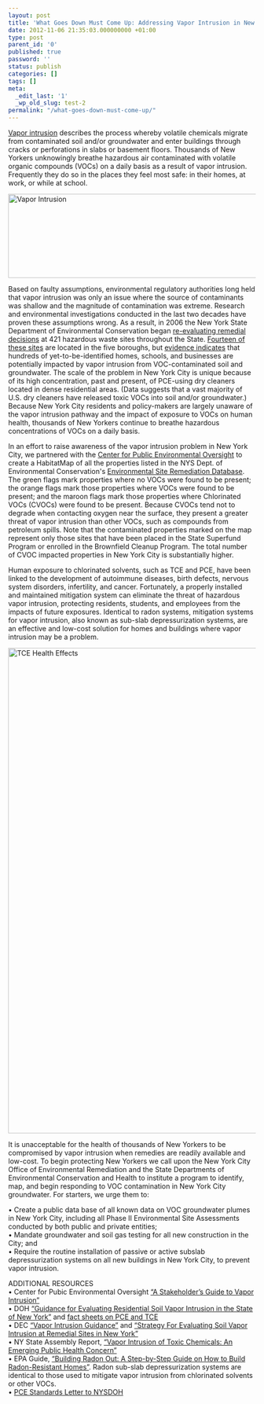```yaml
---
layout: post
title: 'What Goes Down Must Come Up: Addressing Vapor Intrusion in New York City'
date: 2012-11-06 21:35:03.000000000 +01:00
type: post
parent_id: '0'
published: true
password: ''
status: publish
categories: []
tags: []
meta:
  _edit_last: '1'
  _wp_old_slug: test-2
permalink: "/what-goes-down-must-come-up/"
---
```

<p><a href="http://www.dec.ny.gov/regulations/2588.html" target="_blank">Vapor intrusion</a> describes the process whereby volatile chemicals migrate from contaminated soil and/or groundwater and enter buildings through cracks or perforations in slabs or basement floors. Thousands of New Yorkers unknowingly breathe hazardous air contaminated with volatile organic compounds (VOCs) on a daily basis as a result of vapor intrusion. Frequently they do so in the places they feel most safe: in their homes, at work, or while at school.</p>
<p><img title="Vapor Intrusion" src="{{ site.baseurl }}/assets/Vapor-Intrusion.jpg" alt="Vapor Intrusion" width="600" height="171" /></p>
<p>Based on faulty assumptions, environmental regulatory authorities long held that vapor intrusion was only an issue where the source of contaminants was shallow and the magnitude of contamination was extreme. Research and environmental investigations conducted in the last two decades have proven these assumptions wrong. As a result, in 2006 the New York State Department of Environmental Conservation began <a href="http://www.dec.ny.gov/docs/remediation_hudson_pdf/der13.pdf" target="_blank">re-evaluating remedial decisions</a> at 421 hazardous waste sites throughout the State. <a href="http://www.dec.ny.gov/regulations/51715.html" target="_blank">Fourteen of these sites</a> are located in the five boroughs, but <a href="http://www.cpeo.org/pubs/GreenpointPlumes.pdf" target="_blank">evidence indicates</a> that hundreds of yet-to-be-identified homes, schools, and businesses are potentially impacted by vapor intrusion from VOC-contaminated soil and groundwater. The scale of the problem in New York City is unique because of its high concentration, past and present, of PCE-using dry cleaners located in dense residential areas. (Data suggests that a vast majority of U.S. dry cleaners have released toxic VOCs into soil and/or groundwater.) Because New York City residents and policy-makers are largely unaware of the vapor intrusion pathway and the impact of exposure to VOCs on human health, thousands of New Yorkers continue to breathe hazardous concentrations of VOCs on a daily basis.</p>
<p><script type="text/javascript" src="http://habitatmap.org/markers/widget.js?lat=40.72644570551446&amp;lng=-73.93661499023438&amp;zoom=10&amp;type=Terrain&amp;maps[]=198&amp;maps[]=148&amp;maps[]=199&amp;colors[]=4&amp;colors[]=0&amp;colors[]=3&amp;key=AIzaSyDrEY4dhpOpc_HxhOL2a9QnRR8Gpq-XDHQ&amp;width=600&amp;height=546&amp;nopol=0&amp;nogrp=1"></script></p>
<p>In an effort to raise awareness of the vapor intrusion problem in New York City, we partnered with the <a href="http://www.cpeo.org/" target="_blank">Center for Public Environmental Oversight</a> to create a HabitatMap of all the properties listed in the NYS Dept. of Environmental Conservation's <a href="http://www.dec.ny.gov/cfmx/extapps/derexternal/index.cfm?pageid=3" target="_blank">Environmental Site Remediation Database</a>. The green flags mark properties where no VOCs were found to be present; the orange flags mark those properties where VOCs were found to be present; and the maroon flags mark those properties where Chlorinated VOCs (CVOCs) were found to be present. Because CVOCs tend not to degrade when contacting oxygen near the surface, they present a greater threat of vapor intrusion than other VOCs, such as compounds from petroleum spills. Note that the contaminated properties marked on the map represent only those sites that have been placed in the State Superfund Program or enrolled in the Brownfield Cleanup Program. The total number of CVOC impacted properties in New York City is substantially higher.</p>
<p>Human exposure to chlorinated solvents, such as TCE and PCE, have been linked to the development of autoimmune diseases, birth defects, nervous system disorders, infertility, and cancer. Fortunately, a properly installed and maintained mitigation system can eliminate the threat of hazardous vapor intrusion, protecting residents, students, and employees from the impacts of future exposures. Identical to radon systems, mitigation systems for vapor intrusion, also known as sub-slab depressurization systems, are an effective and low-cost solution for homes and buildings where vapor intrusion may be a problem.</p>
<p><img title="TCE Health Effects" src="{{ site.baseurl }}/assets/TCE_Health_Effects.jpg" alt="TCE Health Effects" width="600" height="988" /></p>
<p>It is unacceptable for the health of thousands of New Yorkers to be compromised by vapor intrusion when remedies are readily available and low-cost. To begin protecting New Yorkers we call upon the New York City Office of Environmental Remediation and the State Departments of Environmental Conservation and Health to institute a program to identify, map, and begin responding to VOC contamination in New York City groundwater. For starters, we urge them to:</p>
<p>• Create a public data base of all known data on VOC groundwater plumes in New York City, including all Phase II Environmental Site Assessments conducted by both public and private entities;<br />
• Mandate groundwater and soil gas testing for all new construction in the City; and<br />
• Require the routine installation of passive or active subslab depressurization systems on all new buildings in New York City, to prevent vapor intrusion.</p>
<p>ADDITIONAL RESOURCES<br />
• Center for Pubic Environmental Oversight <a href="http://www.cpeo.org/pubs/SGVI.pdf" target="_blank">“A Stakeholder’s Guide to Vapor Intrusion”</a><br />
• DOH <a href="http://www.health.state.ny.us/environmental/investigations/soil_gas/svi_guidance/index.htm" target="_blank">“Guidance for Evaluating Residential Soil Vapor Intrusion in the State of New York”</a> and <a href="http://www.health.state.ny.us/environmental/investigations/soil_gas/svi_guidance/index.htm" target="_blank">fact sheets on PCE and TCE</a><br />
• DEC <a href="http://www.dec.ny.gov/regulations/2588.html" target="_blank">“Vapor Intrusion Guidance”</a> and <a href="http://www.dec.ny.gov/docs/remediation_hudson_pdf/der13.pdf" target="_blank">“Strategy For Evaluating Soil Vapor Intrusion at Remedial Sites in New York”</a><br />
• NY State Assembly Report, <a href="http://assembly.state.ny.us/comm/Encon/20060201/" target="_blank">“Vapor Intrusion of Toxic Chemicals: An Emerging Public Health Concern”</a><br />
• EPA Guide, <a href="http://www.epa.gov/radon/pdfs/buildradonout.pdf" target="_blank">“Building Radon Out: A Step-by-Step Guide on How to Build Radon-Resistant Homes”</a>. Radon sub-slab depressurization systems are identical to those used to mitigate vapor intrusion from chlorinated solvents or other VOCs.<br />
• <a href="http://www.newtowncreekalliance.org/docs/PCE_DOH_Letter.pdf" target="_blank">PCE Standards Letter to NYSDOH</a></p>

